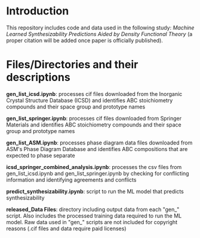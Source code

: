 # Introduction

This repository includes code and data used in the following study: _Machine Learned Synthesizability Predictions Aided by Density Functional Theory_ (a proper citation will be added once paper is officially published).


# Files/Directories and their descriptions



**gen_list_icsd.ipynb**: processes cif files downloaded from the Inorganic Crystal Structure Database (ICSD) and identifies ABC stoichiometry compounds and their space group and prototype names  

**gen_list_springer.ipynb**: processes cif files downloaded from Springer Materials and identifies ABC stoichiometry compounds and their space group and prototype names  

**gen_list_ASM.ipynb**:  processes phase diagram data files downloaded from ASM's Phase Diagram Database and identifies ABC compositions that are expected to phase separate

**icsd_springer_combined_analysis.ipynb**: processes the csv files from gen_list_icsd.ipynb and gen_list_springer.ipynb by checking for conflicting information and identifying agreements and conflicts

**predict_synthesizability.ipynb**: script to run the ML model that predicts synthesizability

**released_Data Files**: directory including output data from each "gen\_" script. Also includes the processed training data required to run the ML model. Raw data used in "gen\_" scripts are not included for copyright reasons (.cif files and data require paid licenses)